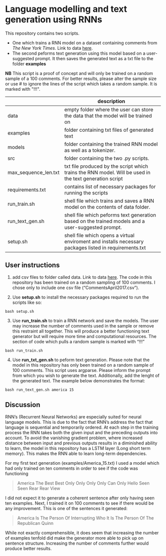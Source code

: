 # Language modelling and text generation using RNNs

This repository contains two scripts. 
- One which trains a RNN model on a dataset containing comments from *The New York Times*. Link to data [here](https://www.kaggle.com/datasets/aashita/nyt-comments).  
- The second peforms text generation using this model based on a user-suggested prompt. It then saves the generated text as a txt file to the folder **examples**

**NB** This script is a proof of concept and will only be trained on a random sample of a 100 comments. For better results, please alter the sample size or use # to ignore the lines of the script which takes a random sample. It is marked with "!!!".

| | description |
| --- | --- | 
| data | empty folder where the user can store the data that the model will be trained on |
| examples | folder containing txt files of generated text | 
| models | folder containing the trained RNN model as well as a tokenizer. |
| src | folder containing the two .py scripts. | 
| max_sequence_len.txt | txt file produced by the script which trains the RNN model. Will be used in the text generation script |
| requirements.txt | contains list of necessary packages for running the scripts |
| run_train.sh | shell file which trains and saves a RNN model on the contents of data folder. |
| run_text_gen.sh | shell file which peforms text generation based on the trained models and a user-suggested prompt. |
| setup.sh | shell file which opens a virtual enviroment and installs necessary packages listed in requirements.txt |

## User instructions
1. add csv files to folder called data. Link to data [here](https://www.kaggle.com/datasets/aashita/nyt-comments). The code in this repository has been trained on a random sampling of 100 comments. I chose only to include one csv file (“CommentsApril2017.csv”).

2. Use **setup.sh** to install the necessary packages required to run the scripts like so: 

`bash setup.sh`

3. Use **run_train.sh** to train a RNN network and save the models. The user may increase the number of comments used in the sample or remove this restraint all together. This will produce a better functioning text generator but will require more time and computational resources. The section of code which pulls a random sample is marked with “!!!”

`bash run_train.sh`

4. Use **run_txt_gen.sh** to peform text generation. Please note that the model in this repository has only been trained on a random sample of 100 comments. This script uses argparse. Please inform the prompt from which you wish to generate the text. Additionally, add the lenght of the generated text. The example below demonstrates the format: 

`bash run_text_gen.sh america 15`

## Discussion

RNN’s (Recurrent Neural Networks) are especially suited for neural language models. This is due to the fact that RNN’s address the fact that language is sequential and temporarily ordered. At each step in the training process the RNN takes both the given input and the preceding outputs into account. To avoid the vanishing gradient problem, where increased distance between input and previous outputs results in a diminished ability to learn, the model in this repository has a LSTM layer (Long short term memory). This makes the RNN able to learn long-term dependencies.

For my first text generation (examples/America_15.txt) I used a model which had only trained on ten comments in order to see if the code was functioning 

>America The Best Best Only Only Only Only Can Only Hello Seen Seen Rear Rear View

I did not expect it to generate a coherent sentence after only having seen ten examples. Next, I trained it on 100 comments to see if there would be any improvement. This is one of the sentences it generated: 

>America Is The Person Of Interrupting Who It Is The Person Of The Republican Quinn

While not exactly comprehensible, it does seem that increasing the number of examples tenfold did make the generator more able to pick up on sentence structure. Increasing the number of comments further would produce better results.

